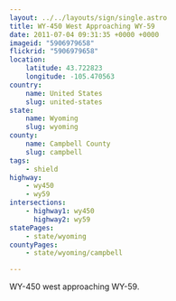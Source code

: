 ```yaml
---
layout: ../../layouts/sign/single.astro
title: WY-450 West Approaching WY-59
date: 2011-07-04 09:31:35 +0000 +0000
imageid: "5906979658"
flickrid: "5906979658"
location:
    latitude: 43.722823
    longitude: -105.470563
country:
    name: United States
    slug: united-states
state:
    name: Wyoming
    slug: wyoming
county:
    name: Campbell County
    slug: campbell
tags:
    - shield
highway:
    - wy450
    - wy59
intersections:
    - highway1: wy450
      highway2: wy59
statePages:
    - state/wyoming
countyPages:
    - state/wyoming/campbell

---
```

WY-450 west approaching WY-59.